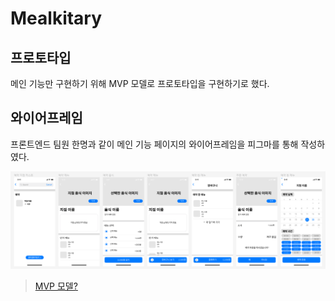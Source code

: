 # Mealkitary

## 프로토타입

메인 기능만 구현하기 위해 MVP 모델로 프로토타입을 구현하기로 했다.


## 와이어프레임
프론트엔드 팀원 한명과 같이 메인 기능 페이지의 와이어프레임을 피그마를 통해 작성하였다.

<p align="center">
  <img src="../images/와이어프레임.PNG">
</p>

> [MVP 모델?]()

